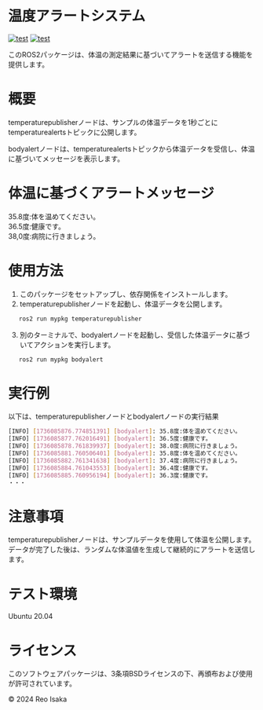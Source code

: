 # 温度アラートシステム

[![test](https://github.com/reo422/mypkg/actions/workflows/test.yml/badge.svg)](https://github.com/reo422/mypkg/actions/workflows/test.yml)
[![test](https://github.com/reo422/mypkg/actions/workflows/test.yml/badge.svg)](https://github.com/reo422/mypkg/actions/workflows/test.yml)


このROS2パッケージは、体温の測定結果に基づいてアラートを送信する機能を提供します。

# 概要
temperaturepublisherノードは、サンプルの体温データを1秒ごとにtemperaturealertsトピックに公開します。

bodyalertノードは、temperaturealertsトピックから体温データを受信し、体温に基づいてメッセージを表示します。

# 体温に基づくアラートメッセージ
35.8度:体を温めてください。<br>36.5度:健康です。<br>38,0度:病院に行きましょう。

# 使用方法
1. このパッケージをセットアップし、依存関係をインストールします。
2. temperaturepublisherノードを起動し、体温データを公開します。
```bash
   ros2 run mypkg temperaturepublisher
```
3. 別のターミナルで、bodyalertノードを起動し、受信した体温データに基づいてアクションを実行します。
```bash
   ros2 run mypkg bodyalert
```

# 実行例
以下は、temperaturepublisherノードとbodyalertノードの実行結果
```bash
[INFO] [1736085876.774851391] [bodyalert]: 35.8度:体を温めてください。
[INFO] [1736085877.762016491] [bodyalert]: 36.5度:健康です。
[INFO] [1736085878.761839937] [bodyalert]: 38.0度:病院に行きましょう。
[INFO] [1736085881.760506401] [bodyalert]: 35.8度:体を温めてください。
[INFO] [1736085882.761341638] [bodyalert]: 37.4度:病院に行きましょう。
[INFO] [1736085884.761043553] [bodyalert]: 36.4度:健康です。
[INFO] [1736085885.760956194] [bodyalert]: 36.3度:健康です。
・・・
```
# 注意事項
temperaturepublisherノードは、サンプルデータを使用して体温を公開します。データが完了した後は、ランダムな体温値を生成して継続的にアラートを送信します。

# テスト環境
Ubuntu 20.04

# ライセンス
このソフトウェアパッケージは、3条項BSDライセンスの下、再頒布および使用が許可されています。

© 2024 Reo Isaka
